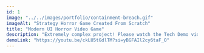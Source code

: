 ```yaml
---
id: 1
image: "../../images/portfolio/containment-breach.gif"
imageAlt: "Strategy Horror Game Created From Scratch"
title: "Modern UI Horror Video Game"
description: "Extremely complex project! Please watch the Tech Demo video!"
demoLink: "https://youtu.be/ckLU5tGdlTM?si=yBGFAIl2cy6taF_O"
---
```

